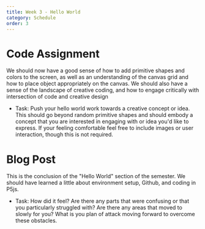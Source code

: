 ```yaml
---
title: Week 3 - Hello World
category: Schedule
order: 3
---
```


# Code Assignment
We should now have a good sense of how to add primitive shapes and colors to the screen, as well as an understanding of the canvas grid and how to place object appropriately on the canvas.  We should also have a sense of the landscape of creative coding, and how to engage critically with intersection of code and creative design

* Task: Push your hello world work towards a creative concept or idea. This should go beyond random primitive shapes and should embody a concept that you are interested in engaging with or idea you'd like to express. If your feeling comfortable feel free to include images or user interaction, though this is not required. 

# Blog Post
This is the conclusion of the "Hello World" section of the semester. We should have learned a little about environment setup, Github, and coding in P5js.

* Task: How did it feel? Are there any parts that were confusing or that you particularly struggled with? Are there any areas that moved to slowly for you? What is you plan of attack moving forward to overcome these obstacles.

